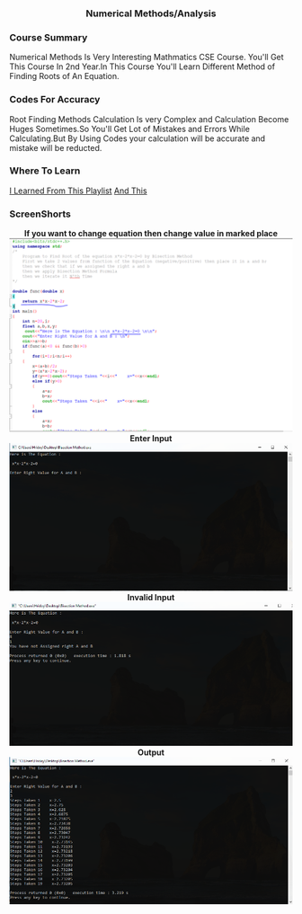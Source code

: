 <h3 align="center" > Numerical Methods/Analysis </h1>

### Course Summary
Numerical Methods Is Very Interesting Mathmatics CSE Course. You'll Get This Course In 2nd Year.In This Course You'll Learn Different Method of Finding Roots of An Equation.

### Codes For Accuracy 
Root Finding Methods Calculation Is very Complex and Calculation Become Huges Sometimes.So You'll Get Lot of Mistakes and Errors While Calculating.But By Using Codes your calculation will be accurate and mistake will be reducted.

### Where To Learn
[I Learned From This Playlist](https://www.youtube.com/watch?v=hoJw1d-AMjw&list=PLhSp9OSVmeyJdYAHtIbDlkBLG0G1wuosk)
[And This](https://www.youtube.com/watch?v=_3i6oqQoukw&list=PLgH5QX0i9K3oKFrSOo4Kwns1-vTZmKQ7z)

### ScreenShorts
<p align="center">
  <b>If you want to change equation then change value in marked place</b><br>
    <img src="ss/1.PNG">
   <b> Enter Input</b><br>
    <img src="ss/2.PNG">
    <b> Invalid Input</b><br>
    <img src="ss/3.PNG">
    <b> Output</b><br>
    <img src="ss/4.PNG">
</p>

